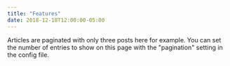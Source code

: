 ```yaml
---
title: "Features"
date: 2018-12-18T12:00:00-05:00
---
```

Articles are paginated with only three posts here for example. You can set the number of entries to show on this page with the "pagination" setting in the config file.
